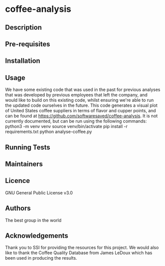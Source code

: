 # coffee-analysis

## Description

## Pre-requisites

## Installation

## Usage
We have some existing code that was used in the past for previous analyses that was developed
by previous employees that left the company, and would like to build on this existing code, whilst
ensuring we're able to run the updated code ourselves in the future.
This code generates a visual plot of United States coffee suppliers in terms of flavor and cupper 
points, and can be found at https://github.com/softwaresaved/coffee-analysis. It is not currently 
documented, but can be run using the following commands:
python3 -m venv venv
source venv/bin/activate
pip install -r requirements.txt
python analyse-coffee.py

## Running Tests

## Maintainers

## Licence
GNU General Public License v3.0
## Authors
The best group in the world

## Acknowledgements
Thank you to SSI for providing the resources for this project.
We would also like to thank the Coffee Quality Database from James LeDoux which has been used in producing the results.